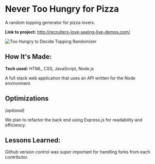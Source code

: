 # Never Too Hungry for Pizza
A random topping generator for pizza lovers.

**Link to project:** http://recruiters-love-seeing-live-demos.com/

![Too Hungry to Decide Topping Randomizer](http://placecorgi.com/1200/650)

## How It's Made:

**Tech used:** HTML, CSS, JavaScript, Node.js

A full stack web application that uses an API written for the Node environment.  

## Optimizations
*(optional)*

We plan to refactor the back end using Express.js for readability and efficiency.

## Lessons Learned:

Github version control was super important for handling forks from each contributor.  





